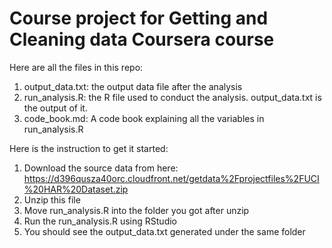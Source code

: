 # Course project for Getting and Cleaning data Coursera course

Here are all the files in this repo:
1. output_data.txt: the output data file after the analysis
2. run_analysis.R: the R file used to conduct the analysis. output_data.txt is the output of it.
3. code_book.md: A code book explaining all the variables in run_analysis.R

Here is the instruction to get it started:
1. Download the source data from here: https://d396qusza40orc.cloudfront.net/getdata%2Fprojectfiles%2FUCI%20HAR%20Dataset.zip
2. Unzip this file
3. Move run_analysis.R into the folder you got after unzip
4. Run the run_analysis.R using RStudio
5. You should see the output_data.txt generated under the same folder



